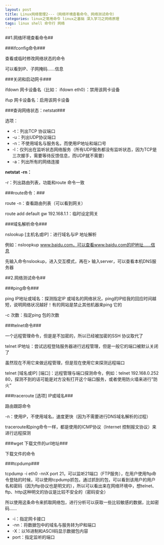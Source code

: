 ```yaml
---
layout: post
title: Linux网络管理2---（网络环境查看命令、网络测试命令）
categories: linux之常用命令 linux之基础 深入学习之网络原理
tags: linux shell 命令行 网络
---
```



##1.网络环境查看命令##

###ifconfig命令###

查看或临时修改网络状态的命令

可以看到IP、子网掩码……信息

###关闭和启动网卡###

ifdown 网卡设备名（比如： ifdown eth0）：禁用该网卡设备

ifup 网卡设备名：启用该网卡设备

###查询网络状态：netstat###

选项：

* -t：列出TCP 协议端口
* -u：列出UDP协议端口
* -n：不使用域名与服务名，而使用IP地址和端口号
* -l：仅列出在监听状态网络服务（所有UDP服务都没有监听状态，因为TCP是三次握手，需要等待反馈信息，而UDP就不需要）
* -a：列出所有的网络连接

**netstat -rn：**

-r：列出路由列表，功能和route 命令一致

###route命令：###

route -n：查看路由列表（可以看到网关）

route add default gw 192.168.1.1：临时设定网关

###域名解析命令###

nslookup [主机名或IP]：进行域名与IP 地址解析

例如：nsloopkup www.baidu.com，可以查看www.baidu.com的IP地址……信息

先输入命令nslookup，进入交互模式，再在> 输入server，可以查看本机DNS服务器

 
##2.网络测试命令##

###ping命令###

ping IP地址或域名：探测指定IP 或域名的网络状况，ping的IP给我的回应时间越短，说明网络状况越好！有的网站是禁止其他机器来ping 它的

-c 次数：指定ping 包的次数

###telnet命令###

一个远程管理命令，但是是不加密的，所以已经被加密的SSH 协议取代了

telnet IP地址：尝试远程登陆服务器进行远程管理，但是一般它的端口被默认关闭了

虽然现在不用它来做远程管理，但是现在使用它来探测远程端口

telnet [域名或IP] [端口]：远程管理与端口探测命令，例如：telnet 192.168.0.252 80，探测不到的话可能是对方没有打开这个端口服务，或者使用防火墙来进行”防火“

###traceroute [选项] IP或域名###

路由跟踪命令

-n：使用IP，不使用域名，速度更快（因为不需要进行DNS域名解析的过程）

traceroute和ping命令一样，都是使用的ICMP协议（Internet 控制报文协议）来进行远程探测

###wget 下载文件的url地址###

下载文件的命令

###tcpdump###

tcpdump -i eth0 -nnX port 21，可以监听21端口（FTP服务），在用户使用ftp命令登陆的时候，可以使用tcpdump抓包，通过抓到的包，可以看到该用户的用户名和密码（因为ftp协议也是明文的），所以可以看出来在网络环境中，想telnet、ftp、http这种明文的协议是比较不安全的（密码安全）

所以使用这条命令来抓取网络包，进行分析可以获取一些比较敏感的数据，比如密码……

* -i：指定网卡接口
* -nn：将数据包中的域名与服务转为IP和端口
* -X：以16进制和ASCII码显示数据包内容
* port：指定监听的端口

 

 